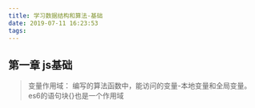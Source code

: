 ```yaml
---
title: 学习数据结构和算法-基础
date: 2019-07-11 16:23:53
tags:
---
```

## 第一章 js基础
> 变量作用域： 编写的算法函数中，能访问的变量-本地变量和全局变量。es6的语句块{}也是一个作用域